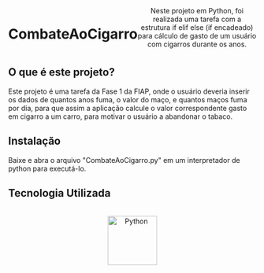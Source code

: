 <div style="display: flex;" align="center"><br>
<h1>CombateAoCigarro</h1>
Neste projeto em Python, foi realizada uma tarefa com a estrutura if elif else (if encadeado) para cálculo de gasto de um usuário com cigarros durante os anos.
</div>



## O que é este projeto?
Este projeto é uma tarefa da Fase 1 da FIAP, onde o usuário deveria inserir os dados de quantos anos fuma, o valor do maço, e quantos maços fuma por dia, para que assim
a aplicação calcule o valor correspondente gasto em cigarro a um carro, para motivar o usuário a abandonar o tabaco.

## Instalação
Baixe e abra o arquivo "CombateAoCigarro.py" em um interpretador de python para executá-lo.

## Tecnologia Utilizada
<div style="display: inline_block" align="center"><br>
  <center><img align="center" alt="Python" height="100" width="100" src="https://user-images.githubusercontent.com/121250213/233273890-e16f59f2-2305-4710-a9f1-fb90a59e8591.png">
  </center>
</div>

